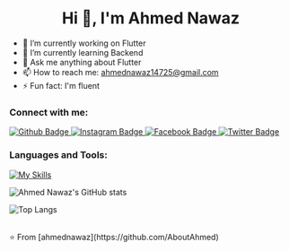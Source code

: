  <h1 align="center">Hi 👋, I'm Ahmed Nawaz</h1>

- 🔭 I’m currently working on Flutter
- 🌱 I’m currently learning Backend
- 💬 Ask me anything about Flutter 
- 📫 How to reach me: ahmednawaz14725@gmail.com
- ⚡ Fun fact:  I'm fluent
  
### Connect with me:
<div id="badges">
  <a href="https://github.com/AboutAhmed">
    <img src="https://img.shields.io/badge/Github-white?style=for-the-badge&logo=Github&logoColor=black" alt="Github Badge"/>
  </a>
   <a href="https://www.instagram.com/i_m_ahmednawaz">
    <img src="https://img.shields.io/badge/Instagram-purple?style=for-the-badge&logo=instagram&logoColor=white" alt="Instagram Badge"/>
  </a>
   <a href="https://fb.com/Ahmednawaz">
    <img src="https://img.shields.io/badge/Facebook-blue?style=for-the-badge&logo=facebook&logoColor=white" alt="Facebook Badge"/>
  </a>
   <a href="https://twitter.com/Ahmednawaz">
    <img src="https://img.shields.io/badge/Twitter-blue?style=for-the-badge&logo=twitter&logoColor=white" alt="Twitter Badge"/>
  </a>
</div>

### Languages and Tools:
[![My Skills](https://skillicons.dev/icons?i=flutter,dart,C++,Python,javascript,Oop,DSA,firebase,github,git,figma,xd&perline=5)](https://skillicons.dev)

![Ahmed Nawaz's GitHub stats](https://github-readme-stats.vercel.app/api?username=ahmednawaz&show_icons=true&theme=dark)

![Top Langs](https://github-readme-stats.vercel.app/api/top-langs/?username=ahmednawaz&theme=dark)


<br>
⭐️ From [ahmednawaz](https://github.com/AboutAhmed)
